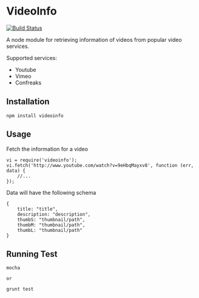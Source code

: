 VideoInfo
=========

[![Build Status](https://travis-ci.org/sporto/node-videoinfo.png?branch=master)](https://travis-ci.org/sporto/node-videoinfo)

A node module for retrieving information of videos from popular video services.

Supported services:

- Youtube
- Vimeo
- Confreaks

Installation
-----------

	npm install videoinfo

Usage
-----

Fetch the information for a video

	vi = require('videoinfo');
	vi.fetch('http://www.youtube.com/watch?v=9eHbqMayxv8', function (err, data) {
		//...
	});

Data will have the following schema

	{
		title: "title",
		description: "description",
		thumbS: "thumbnail/path",
		thumbM: "thumbnail/path",
		thumbL: "thumbnail/path"
	}

Running Test
------------

	mocha

	or

	grunt test
